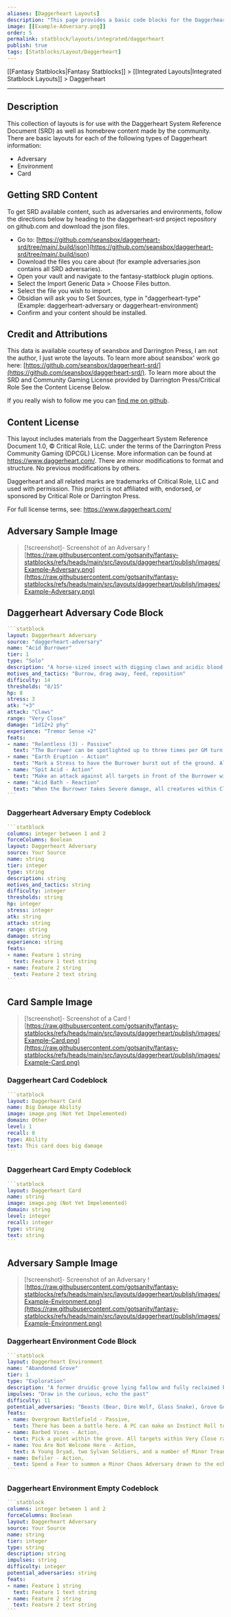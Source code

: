 ```yaml
---
aliases: [Daggerheart Layouts]
description: "This page provides a basic code blocks for the Daggerheart Layouts included within Fantasy Statblocks."
image: [[Example-Adversary.png]]
order: 5
permalink: statblock/layouts/integrated/daggerheart
publish: true
tags: [Statblocks/Layout/Daggerheart]
---
```


[[Fantasy Statblocks|Fantasy Statblocks]] > [[Integrated Layouts|Integrated Statblock Layouts]] > Daggerheart

---

## Description

This collection of layouts is for use with the Daggerheart System Reference Document (SRD) as well as homebrew content made by the community. There are basic layouts for each of the following types of Daggerheart information:

- Adversary
- Environment
- Card

## Getting SRD Content

To get SRD available content, such as adversaries and environments, follow the directions below by heading to the daggerheart-srd project repository on github.com and download the json files.

- Go to: [https://github.com/seansbox/daggerheart-srd/tree/main/.build/json](https://github.com/seansbox/daggerheart-srd/tree/main/.build/json)
- Download the files you care about (for example adversaries.json contains all SRD adversaries).
- Open your vault and navigate to the fantasy-statblock plugin options.
- Select the Import Generic Data > Choose Files button.
- Select the file you wish to import.
- Obsidian will ask you to Set Sources, type in "daggerheart-type" (Example: daggerheart-adversary or daggerheart-environment)
- Confirm and your content should be installed.

## Credit and Attributions

This data is available courtesy of seansbox and Darrington Press, I am not the author, I just wrote the layouts. To learn more about seansbox' work go here: [https://github.com/seansbox/daggerheart-srd/](https://github.com/seansbox/daggerheart-srd/). To learn more about the SRD and Community Gaming License provided by Darrington Press/Critical Role See the Content License Below.

If you really wish to follow me you can [find me on github](https://github.com/gotsanity).

## Content License

This layout includes materials from the Daggerheart System Reference Document 1.0, © Critical Role, LLC. under the terms of the Darrington Press Community Gaming (DPCGL) License. More information can be found at https://www.daggerheart.com/. There are minor modifications to format and structure. No previous modifications by others.

Daggerheart and all related marks are trademarks of Critical Role, LLC and used with permission. This project is not affiliated with, endorsed, or sponsored by Critical Role or Darrington Press.

For full license terms, see: https://www.daggerheart.com/


## Adversary Sample Image

>[!screenshot]- Screenshot of an Adversary
> ![https://raw.githubusercontent.com/gotsanity/fantasy-statblocks/refs/heads/main/src/layouts/daggerheart/publish/images/Example-Adversary.png](https://raw.githubusercontent.com/gotsanity/fantasy-statblocks/refs/heads/main/src/layouts/daggerheart/publish/images/Example-Adversary.png) 

## Daggerheart Adversary Code Block

````yaml
```statblock
layout: Daggerheart Adversary
source: "daggerheart-adversary"
name: "Acid Burrower"
tier: 1
type: "Solo"
description: "A horse-sized insect with digging claws and acidic blood."
motives_and_tactics: "Burrow, drag away, feed, reposition"
difficulty: 14
thresholds: "8/15"
hp: 8
stress: 3
atk: "+3"
attack: "Claws"
range: "Very Close"
damage: "1d12+2 phy"
experience: "Tremor Sense +2"
feats:
- name: "Relentless (3) - Passive"
  text: "The Burrower can be spotlighted up to three times per GM turn. Spend Fear as usual to spotlight them."
- name: "Earth Eruption - Action"
  text: "Mark a Stress to have the Burrower burst out of the ground. All creatures within Very Close range must succeed on an Agility Reaction Roll or be knocked over, making them Vulnerable until they next act."
- name: "Spit Acid - Action"
  text: "Make an attack against all targets in front of the Burrower within Close range. Targets the Burrower succeeds against take 2d6 physical damage and must mark an Armor Slot without receiving its benefits (they can still use armor to reduce the damage). If they can’t mark an Armor Slot, they must mark an additional HP and you gain a Fear."
- name: "Acid Bath - Reaction"
  text: "When the Burrower takes Severe damage, all creatures within Close range are bathed in their acidic blood, taking 1d10 physical damage. This splash covers the ground within Very Close range with blood, and all creatures other than the Burrower who move through it take 1d6 physical damage."
```
````


### Daggerheart Adversary Empty Codeblock

````yaml
```statblock
columns: integer between 1 and 2
forceColumns: Boolean
layout: Daggerheart Adversary
source: Your Source
name: string
tier: integer
type: string
description: string
motives_and_tactics: string
difficulty: integer
thresholds: string
hp: integer
stress: integer
atk: string
attack: string
range: string
damage: string
experience: string
feats:
- name: Feature 1 string
  text: Feature 1 text string
- name: Feature 2 string
  text: Feature 2 text string
```
````

## Card Sample Image

>[!screenshot]- Screenshot of a Card
> ![https://raw.githubusercontent.com/gotsanity/fantasy-statblocks/refs/heads/main/src/layouts/daggerheart/publish/images/Example-Card.png](https://raw.githubusercontent.com/gotsanity/fantasy-statblocks/refs/heads/main/src/layouts/daggerheart/publish/images/Example-Card.png) 


### Daggerheart Card Codeblock

````yaml
```statblock
layout: Daggerheart Card
name: Big Damage Ability
image: image.png (Not Yet Impelemented)
domain: Other
level: 1
recall: 0
type: Ability
text: This card does big damage
```
````

### Daggerheart Card Empty Codeblock

````yaml
```statblock
layout: Daggerheart Card
name: string
image: image.png (Not Yet Impelemented)
domain: string
level: integer
recall: integer
type: string
text: string
```
````

## Adversary Sample Image

>[!screenshot]- Screenshot of an Adversary
> ![https://raw.githubusercontent.com/gotsanity/fantasy-statblocks/refs/heads/main/src/layouts/daggerheart/publish/images/Example-Environment.png](https://raw.githubusercontent.com/gotsanity/fantasy-statblocks/refs/heads/main/src/layouts/daggerheart/publish/images/Example-Environment.png) 

### Daggerheart Environment Code Block

````yaml
```statblock
layout: Daggerheart Environment
name: "Abandoned Grove"
tier: 1
type: "Exploration"
description: "A former druidic grove lying fallow and fully reclaimed by nature."
impulses: "Draw in the curious, echo the past"
difficulty: 11
potential_adversaries: "Beasts (Bear, Dire Wolf, Glass Snake), Grove Guardians (Minor Treant, Sylvan Soldier, Young Dryad)"
feats:
- name: Overgrown Battlefield - Passive,
  text: There has been a battle here. A PC can make an Instinct Roll to identify evidence of that fight. On a success with Hope, learn all three pieces of information below. On a success with Fear, learn two. On a failure, a PC can mark 3 Stress to learn one and gain advantage on the next action roll to investigate this environment. A PC with an appropriate background or Experience can learn an additional detail and ask a follow-up question about the scene and get a truthful (if not always complete) answer.\n\n  - Traces of a battle (broken weapons and branches, gouges in the ground) litter the ground.\n  - A moss-covered tree trunk is actually the corpse of a treant.\n  - Still-standing trees are twisted in strange ways, as if by powerful magic.
- name: Barbed Vines - Action,
  text: Pick a point within the grove. All targets within Very Close range of that point must succeed on an Agility Reaction Roll or take 1d8+3 physical damage and become Restrained by barbed vines. Restrained creatures until they’re freed with a successful Finesse or Strength roll or by dealing at least 6 damage to the vines.
- name: You Are Not Welcome Here - Action,
  text: A Young Dryad, two Sylvan Soldiers, and a number of Minor Treants equal to the number of PCs appear to confront the party for their intrusion.
- name: Defiler - Action,
  text: Spend a Fear to summon a Minor Chaos Adversary drawn to the echoes of violence and discord. They appear within Far range of a chosen PC and immediately take the spotlight.
```
````


### Daggerheart Environment Empty Codeblock

````yaml
```statblock
columns: integer between 1 and 2
forceColumns: Boolean
layout: Daggerheart Adversary
source: Your Source
name: string
tier: integer
type: string
description: string
impulses: string
difficulty: integer
potential_adversaries: string
feats:
- name: Feature 1 string
  text: Feature 1 text string
- name: Feature 2 string
  text: Feature 2 text string
```
````
